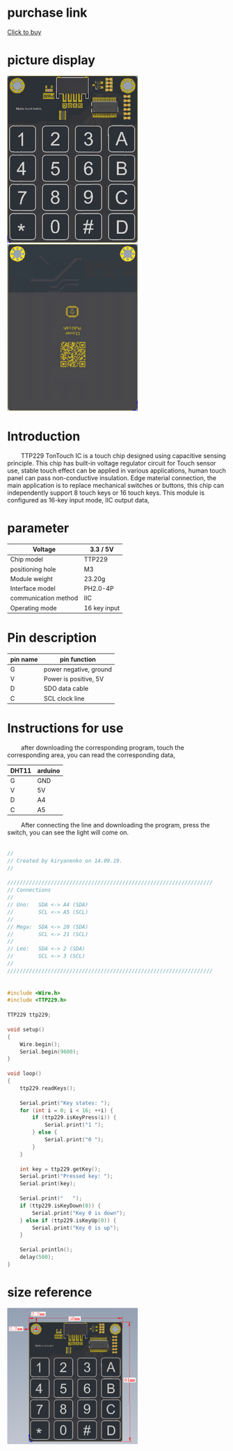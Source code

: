 # purchase link

[Click to buy]()

# picture display

<img src="https://raw.githubusercontent.com/YouXinElectronic/Around-the-Arduino/main/MatrixTouchButton/image/top.jpg " width="300"><img src="https://raw.githubusercontent.com/YouXinElectronic/Around-the-Arduino/main/MatrixTouchButton/image/buttom.jpg" width="300">

# Introduction
&nbsp;&nbsp;&nbsp;&nbsp;&nbsp;&nbsp;&nbsp;
TTP229 TonTouch IC is a touch chip designed using capacitive sensing principle. This chip has built-in voltage regulator circuit for
Touch sensor use, stable touch effect can be applied in various applications, human touch panel can pass non-conductive insulation.
Edge material connection, the main application is to replace mechanical switches or buttons, this chip can independently support 8 touch keys or 16 touch keys.
This module is configured as 16-key input mode, IIC output data,
# parameter
| Voltage | 3.3 / 5V |
|--|--|
| Chip model | TTP229 |
| positioning hole | M3 |
| Module weight | 23.20g |
| Interface model | PH2.0-4P |
| communication method | IIC |
| Operating mode | 16 key input |

# Pin description

| pin name | pin function |
|--|--|
| G | power negative, ground |
| V | Power is positive, 5V |
| D | SDO data cable |
| C | SCL clock line |

# Instructions for use
&nbsp;&nbsp;&nbsp;&nbsp;&nbsp;&nbsp;&nbsp;
after downloading the corresponding program, touch the corresponding area, you can read the corresponding data,

| DHT11 | arduino |
|--|--|
| G | GND |
| V | 5V |
| D | A4 |
| C | A5 |

&nbsp;&nbsp;&nbsp;&nbsp;&nbsp;&nbsp;&nbsp;
After connecting the line and downloading the program, press the switch, you can see the light will come on.

```cpp

//
// Created by kiryanenko on 14.09.19.
//

//////////////////////////////////////////////////////////////////
// Connections
//
// Uno:   SDA <-> A4 (SDA)
//        SCL <-> A5 (SCL)
//
// Mega:  SDA <-> 20 (SDA)
//        SCL <-> 21 (SCL)
//
// Leo:   SDA <-> 2 (SDA)
//        SCL <-> 3 (SCL)
//
//////////////////////////////////////////////////////////////////


#include <Wire.h>
#include <TTP229.h>

TTP229 ttp229;

void setup()
{
    Wire.begin();
    Serial.begin(9600);
}

void loop()
{
    ttp229.readKeys();

    Serial.print("Key states: ");
    for (int i = 0; i < 16; ++i) {
        if (ttp229.isKeyPress(i)) {
            Serial.print("1 ");
        } else {
            Serial.print("0 ");
        }
    }

    int key = ttp229.getKey();
    Serial.print("Pressed key: ");
    Serial.print(key);

    Serial.print("   ");
    if (ttp229.isKeyDown(0)) {
        Serial.print("Key 0 is down");
    } else if (ttp229.isKeyUp(0)) {
        Serial.print("Key 0 is up");
    }

    Serial.println();
    delay(500);
}


```

# size reference

<img src="https://raw.githubusercontent.com/YouXinElectronic/Around-the-Arduino/main/MatrixTouchButton/image/Dimensions.jpg" width="300">

